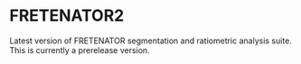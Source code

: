 # FRETENATOR2
Latest version of FRETENATOR segmentation and ratiometric analysis suite. This is currently a prerelease version.
